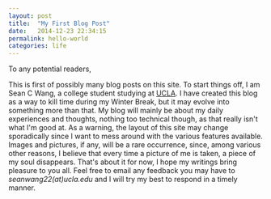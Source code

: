 ```yaml
---
layout: post
title:  "My First Blog Post"
date:   2014-12-23 22:34:15
permalink: hello-world
categories: life
---
```


To any potential readers,

This is first of possibly many blog posts on this site. To start things off, I am Sean C Wang, a college student studying at [UCLA](http://www.ucla.edu). I have created this blog as a way to kill time during my Winter Break, but it may evolve into something more than that. My blog will mainly be about my daily experiences and thoughts, nothing too technical though, as that really isn't what I'm good at. As a warning, the layout of this site may change sporadically since I want to mess around with the various features available. Images and pictures, if any, will be a rare occurrence, since, among various other reasons, I believe that every time a picture of me is taken, a piece of my soul disappears. That's about it for now, I hope my writings bring pleasure to you all. Feel free to email any feedback you may have to *seanwang22(at)ucla.edu* and I will try my best to respond in a timely manner.

